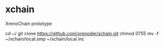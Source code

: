 # xchain
XrenoChain prototype

cd ~/
git clone https://github.com/xrenoder/xchain.git
chmod 0755
mv -f ~/xchain/local.smp ~/xchain/local.inc

